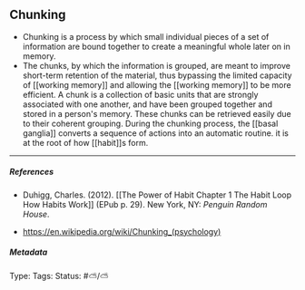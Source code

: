 ## Chunking # 

- Chunking is a process by which small individual pieces of a set of information are bound together to create a meaningful whole later on in memory.
- The chunks, by which the information is grouped, are meant to improve short-term retention of the material, thus bypassing the limited capacity of [[working memory]] and allowing the [[working memory]] to be more efficient. A chunk is a collection of basic units that are strongly associated with one another, and have been grouped together and stored in a person's memory. These chunks can be retrieved easily due to their coherent grouping. During the chunking process, the [[basal ganglia]] converts a sequence of actions into an automatic routine. it is at the root of how [[habit]]s form.

___

##### References

- Duhigg, Charles. (2012). [[The Power of Habit Chapter 1 The Habit Loop How Habits Work]] (EPub p. 29). New York, NY: _Penguin Random House_.

- https://en.wikipedia.org/wiki/Chunking_(psychology)

##### Metadata

Type: 
Tags:
Status: #⛅️/⛅️